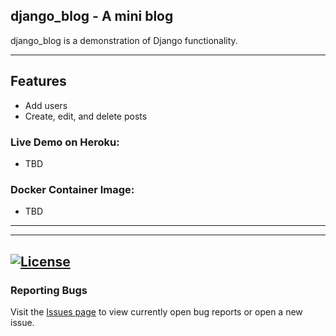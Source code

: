 ## django_blog - A mini blog

django_blog is a demonstration of Django functionality. 


---
## Features
 - Add users
 - Create, edit, and delete posts

### Live Demo on Heroku: 
 - TBD
### Docker Container Image:

 - TBD
---



---
[![License](https://img.shields.io/badge/license-MIT-green)](https://github.com/kevinbowen777/django_blog/blob/master/LICENSE)
---
### Reporting Bugs                                                              
                                                                                 
   Visit the [Issues page](https://github.com/kevinbowen777/django_blog/issues)
      to view currently open bug reports or open a new issue.

